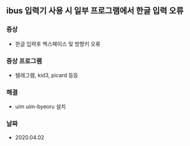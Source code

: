 ## ibus 입력기 사용 시 일부 프로그램에서 한글 입력 오류

### 증상
- 한글 입력후 백스페이스 및 방향키 오류

### 증상 프로그램
- 텔레그램, kid3, picard 등등

### 해결
- uim uim-byeoru 설치

### 날짜
- 2020.04.02
